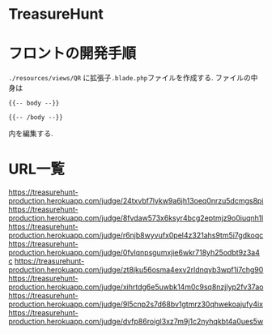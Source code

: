 # TreasureHunt

# フロントの開発手順
`./resources/views/QR`
に拡張子`.blade.php`ファイルを作成する.
ファイルの中身は
```
{{-- body --}}

{{-- /body --}}
```
内を編集する. 

# URL一覧
https://treasurehunt-production.herokuapp.com/judge/24txvbf7lykw9a6jh13oeq0nrzu5dcmgs8pi
https://treasurehunt-production.herokuapp.com/judge/8fvdaw573x6ksyr4bcg2eptmjz9o0iuqnh1l
https://treasurehunt-production.herokuapp.com/judge/r6njb8wyvufx0pel4z321ahs9tm5i7gdkoqc
https://treasurehunt-production.herokuapp.com/judge/0fvlqnpsgumxjie6wkr718yh25odbt9z3a4c
https://treasurehunt-production.herokuapp.com/judge/zt8jku56osma4exv2rldnqyb3wpf1i7chg90
https://treasurehunt-production.herokuapp.com/judge/xihrtdg6e5uwbk14m0c9sq8nzjlyp2fv37ao
https://treasurehunt-production.herokuapp.com/judge/9l5cnp2s7d68bv1gtmrz30qhwekoajufy4ix
https://treasurehunt-production.herokuapp.com/judge/dvfp86roigl3xz7m9j1c2nyhqkbt4a0ues5w